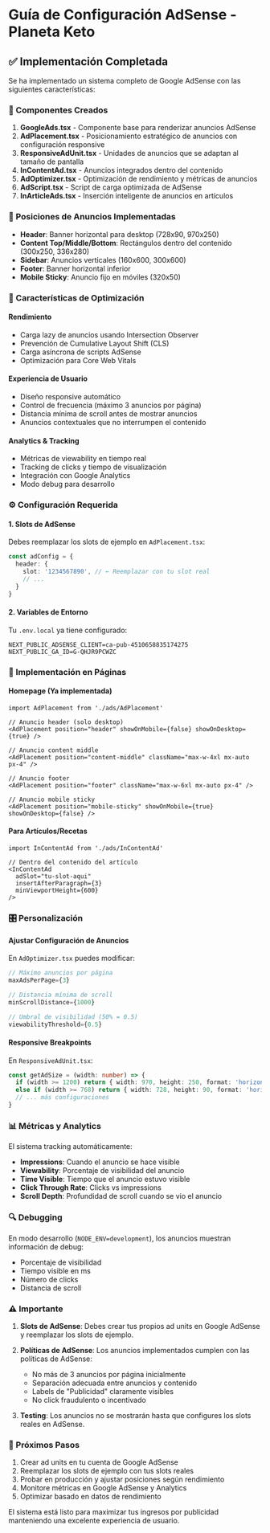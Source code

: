 # Guía de Configuración AdSense - Planeta Keto

## ✅ Implementación Completada

Se ha implementado un sistema completo de Google AdSense con las siguientes características:

### 🎯 Componentes Creados

1. **GoogleAds.tsx** - Componente base para renderizar anuncios AdSense
2. **AdPlacement.tsx** - Posicionamiento estratégico de anuncios con configuración responsive
3. **ResponsiveAdUnit.tsx** - Unidades de anuncios que se adaptan al tamaño de pantalla
4. **InContentAd.tsx** - Anuncios integrados dentro del contenido
5. **AdOptimizer.tsx** - Optimización de rendimiento y métricas de anuncios
6. **AdScript.tsx** - Script de carga optimizada de AdSense
7. **InArticleAds.tsx** - Inserción inteligente de anuncios en artículos

### 📍 Posiciones de Anuncios Implementadas

- **Header**: Banner horizontal para desktop (728x90, 970x250)
- **Content Top/Middle/Bottom**: Rectángulos dentro del contenido (300x250, 336x280)
- **Sidebar**: Anuncios verticales (160x600, 300x600)
- **Footer**: Banner horizontal inferior
- **Mobile Sticky**: Anuncio fijo en móviles (320x50)

### 🚀 Características de Optimización

#### Rendimiento
- Carga lazy de anuncios usando Intersection Observer
- Prevención de Cumulative Layout Shift (CLS)
- Carga asíncrona de scripts AdSense
- Optimización para Core Web Vitals

#### Experiencia de Usuario
- Diseño responsive automático
- Control de frecuencia (máximo 3 anuncios por página)
- Distancia mínima de scroll antes de mostrar anuncios
- Anuncios contextuales que no interrumpen el contenido

#### Analytics & Tracking
- Métricas de viewability en tiempo real
- Tracking de clicks y tiempo de visualización
- Integración con Google Analytics
- Modo debug para desarrollo

### ⚙️ Configuración Requerida

#### 1. Slots de AdSense
Debes reemplazar los slots de ejemplo en `AdPlacement.tsx`:
```typescript
const adConfig = {
  header: {
    slot: '1234567890', // ← Reemplazar con tu slot real
    // ...
  }
}
```

#### 2. Variables de Entorno
Tu `.env.local` ya tiene configurado:
```
NEXT_PUBLIC_ADSENSE_CLIENT=ca-pub-4510658835174275
NEXT_PUBLIC_GA_ID=G-QHJR9PCWZC
```

### 📱 Implementación en Páginas

#### Homepage (Ya implementada)
```tsx
import AdPlacement from './ads/AdPlacement'

// Anuncio header (solo desktop)
<AdPlacement position="header" showOnMobile={false} showOnDesktop={true} />

// Anuncio content middle
<AdPlacement position="content-middle" className="max-w-4xl mx-auto px-4" />

// Anuncio footer
<AdPlacement position="footer" className="max-w-6xl mx-auto px-4" />

// Anuncio mobile sticky
<AdPlacement position="mobile-sticky" showOnMobile={true} showOnDesktop={false} />
```

#### Para Artículos/Recetas
```tsx
import InContentAd from './ads/InContentAd'

// Dentro del contenido del artículo
<InContentAd 
  adSlot="tu-slot-aqui"
  insertAfterParagraph={3}
  minViewportHeight={600}
/>
```

### 🎛️ Personalización

#### Ajustar Configuración de Anuncios
En `AdOptimizer.tsx` puedes modificar:
```typescript
// Máximo anuncios por página
maxAdsPerPage={3}

// Distancia mínima de scroll
minScrollDistance={1000}

// Umbral de visibilidad (50% = 0.5)
viewabilityThreshold={0.5}
```

#### Responsive Breakpoints
En `ResponsiveAdUnit.tsx`:
```typescript
const getAdSize = (width: number) => {
  if (width >= 1200) return { width: 970, height: 250, format: 'horizontal' }
  else if (width >= 768) return { width: 728, height: 90, format: 'horizontal' }
  // ... más configuraciones
}
```

### 📊 Métricas y Analytics

El sistema tracking automáticamente:
- **Impressions**: Cuando el anuncio se hace visible
- **Viewability**: Porcentaje de visibilidad del anuncio
- **Time Visible**: Tiempo que el anuncio estuvo visible
- **Click Through Rate**: Clicks vs impressions
- **Scroll Depth**: Profundidad de scroll cuando se vio el anuncio

### 🔍 Debugging

En modo desarrollo (`NODE_ENV=development`), los anuncios muestran información de debug:
- Porcentaje de visibilidad
- Tiempo visible en ms
- Número de clicks
- Distancia de scroll

### ⚠️ Importante

1. **Slots de AdSense**: Debes crear tus propios ad units en Google AdSense y reemplazar los slots de ejemplo.

2. **Políticas de AdSense**: Los anuncios implementados cumplen con las políticas de AdSense:
   - No más de 3 anuncios por página inicialmente
   - Separación adecuada entre anuncios y contenido
   - Labels de "Publicidad" claramente visibles
   - No click fraudulento o incentivado

3. **Testing**: Los anuncios no se mostrarán hasta que configures los slots reales en AdSense.

### 🚀 Próximos Pasos

1. Crear ad units en tu cuenta de Google AdSense
2. Reemplazar los slots de ejemplo con tus slots reales
3. Probar en producción y ajustar posiciones según rendimiento
4. Monitore métricas en Google AdSense y Analytics
5. Optimizar basado en datos de rendimiento

El sistema está listo para maximizar tus ingresos por publicidad manteniendo una excelente experiencia de usuario.